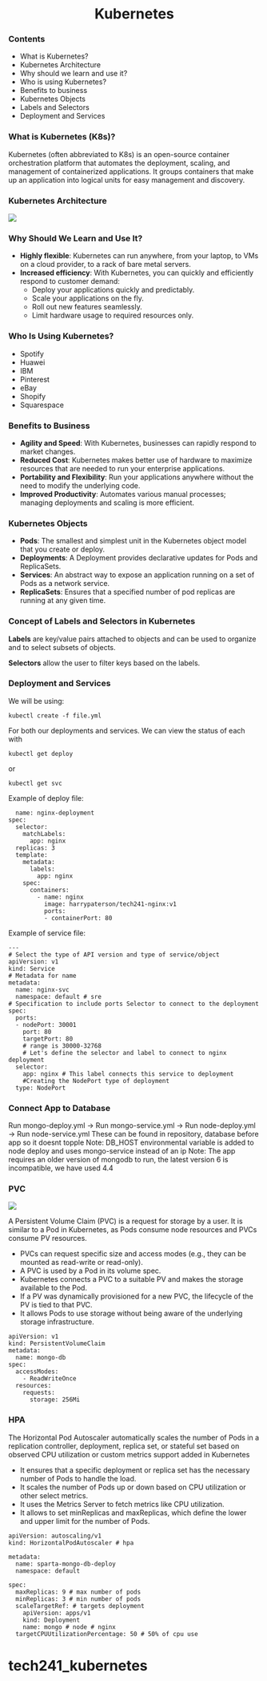 <h1 style="text-align: center;">Kubernetes</h1>

### Contents
* What is Kubernetes?
* Kubernetes Architecture
* Why should we learn and use it?
* Who is using Kubernetes?
* Benefits to business
* Kubernetes Objects
* Labels and Selectors
* Deployment and Services

### What is Kubernetes (K8s)?

Kubernetes (often abbreviated to K8s) is an open-source container orchestration platform that automates the deployment, scaling, and management of containerized applications. It groups containers that make up an application into logical units for easy management and discovery.

### Kubernetes Architecture
![](https://www.cncf.io/wp-content/uploads/2020/08/Kubernetes-architecture-diagram-1-1.png)

### Why Should We Learn and Use It?

- **Highly flexible**: Kubernetes can run anywhere, from your laptop, to VMs on a cloud provider, to a rack of bare metal servers.
- **Increased efficiency**: With Kubernetes, you can quickly and efficiently respond to customer demand: 
    - Deploy your applications quickly and predictably.
    - Scale your applications on the fly.
    - Roll out new features seamlessly.
    - Limit hardware usage to required resources only.

### Who Is Using Kubernetes?

- Spotify
- Huawei
- IBM
- Pinterest
- eBay
- Shopify
- Squarespace

### Benefits to Business

- **Agility and Speed**: With Kubernetes, businesses can rapidly respond to market changes.
- **Reduced Cost**: Kubernetes makes better use of hardware to maximize resources that are needed to run your enterprise applications.
- **Portability and Flexibility**: Run your applications anywhere without the need to modify the underlying code.
- **Improved Productivity**: Automates various manual processes; managing deployments and scaling is more efficient.

### Kubernetes Objects

- **Pods**: The smallest and simplest unit in the Kubernetes object model that you create or deploy.
- **Deployments**: A Deployment provides declarative updates for Pods and ReplicaSets.
- **Services**: An abstract way to expose an application running on a set of Pods as a network service.
- **ReplicaSets**: Ensures that a specified number of pod replicas are running at any given time.

### Concept of Labels and Selectors in Kubernetes

**Labels** are key/value pairs attached to objects and can be used to organize and to select subsets of objects. 

**Selectors** allow the user to filter keys based on the labels.

### Deployment and Services
We will be using: 
```
kubectl create -f file.yml
```
For both our deployments and services. We can view the status of each with
```
kubectl get deploy
```
or
```
kubectl get svc
```
Example of deploy file:
```
  name: nginx-deployment
spec:
  selector:
    matchLabels:
      app: nginx
  replicas: 3
  template:
    metadata:
      labels:
        app: nginx
    spec:
      containers:
        - name: nginx
          image: harrypaterson/tech241-nginx:v1
          ports:
          - containerPort: 80
```
Example of service file:
```
---
# Select the type of API version and type of service/object
apiVersion: v1
kind: Service
# Metadata for name
metadata:
  name: nginx-svc
  namespace: default # sre
# Specification to include ports Selector to connect to the deployment
spec:
  ports:
  - nodePort: 30001
    port: 80
    targetPort: 80
    # range is 30000-32768
    # Let's define the selector and label to connect to nginx deployment
  selector:
    app: nginx # This label connects this service to deployment
    #Creating the NodePort type of deployment
  type: NodePort
```

### Connect App to Database
Run mongo-deploy.yml -> Run mongo-service.yml -> Run node-deploy.yml -> Run node-service.yml
These can be found in repository, database before app so it doesnt topple
Note: DB_HOST environmental variable is added to node deploy and uses mongo-service instead of an ip
Note: The app requires an older version of mongodb to run, the latest version 6 is incompatible, we have used 4.4

### PVC
![](https://i.imgur.com/UdDaEKr.png)

A Persistent Volume Claim (PVC) is a request for storage by a user. It is similar to a Pod in Kubernetes, as Pods consume node resources and PVCs consume PV resources.

* PVCs can request specific size and access modes (e.g., they can be mounted as read-write or read-only).
* A PVC is used by a Pod in its volume spec.
* Kubernetes connects a PVC to a suitable PV and makes the storage available to the Pod.
* If a PV was dynamically provisioned for a new PVC, the lifecycle of the PV is tied to that PVC.
* It allows Pods to use storage without being aware of the underlying storage infrastructure.

```
apiVersion: v1
kind: PersistentVolumeClaim
metadata:
  name: mongo-db
spec:
  accessModes:
    - ReadWriteOnce
  resources:
    requests:
      storage: 256Mi
```

### HPA
The Horizontal Pod Autoscaler automatically scales the number of Pods in a replication controller, deployment, replica set, or stateful set based on observed CPU utilization or custom metrics support added in Kubernetes

* It ensures that a specific deployment or replica set has the necessary number of Pods to handle the load.
* It scales the number of Pods up or down based on CPU utilization or other select metrics.
* It uses the Metrics Server to fetch metrics like CPU utilization.
* It allows to set minReplicas and maxReplicas, which define the lower and upper limit for the number of Pods.

```
apiVersion: autoscaling/v1
kind: HorizontalPodAutoscaler # hpa

metadata:
  name: sparta-mongo-db-deploy
  namespace: default

spec:
  maxReplicas: 9 # max number of pods
  minReplicas: 3 # min number of pods
  scaleTargetRef: # targets deployment
    apiVersion: apps/v1
    kind: Deployment
    name: mongo # node # nginx
  targetCPUUtilizationPercentage: 50 # 50% of cpu use
```

# tech241_kubernetes
